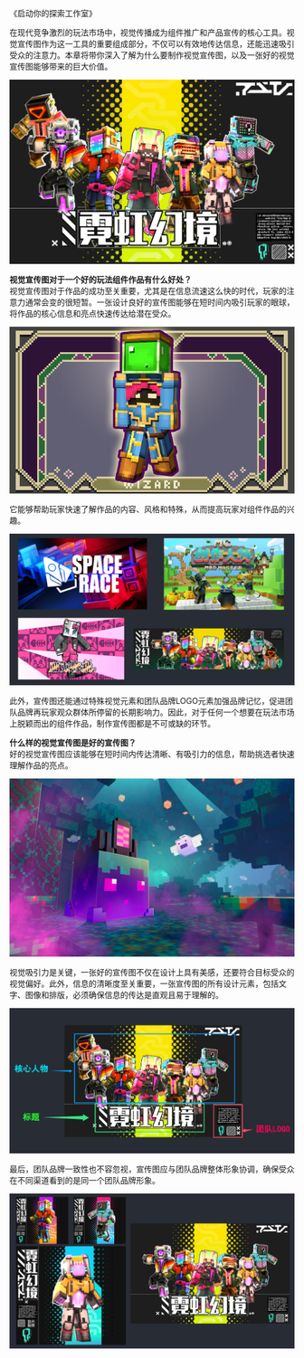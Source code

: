 《启动你的探索工作室》

在现代竞争激烈的玩法市场中，视觉传播成为组件推广和产品宣传的核心工具。视觉宣传图作为这一工具的重要组成部分，不仅可以有效地传达信息，还能迅速吸引受众的注意力。本章将带你深入了解为什么要制作视觉宣传图，以及一张好的视觉宣传图能够带来的巨大价值。

![](media/a23fd6dc179126bc7af8a721be90eedc.png)

**视觉宣传图对于一个好的玩法组件作品有什么好处？**  
视觉宣传图对于作品的成功至关重要，尤其是在信息流速这么快的时代，玩家的注意力通常会变的很短暂。一张设计良好的宣传图能够在短时间内吸引玩家的眼球，将作品的核心信息和亮点快速传达给潜在受众。

![电脑游戏的截图 描述已自动生成](media/b8fb3bc26066d0889bb5ca4f871f91fb.png)

它能够帮助玩家快速了解作品的内容、风格和特殊，从而提高玩家对组件作品的兴趣。

![](media/7e117634bea0727dedb13b02ed409d02.png)

此外，宣传图还能通过特殊视觉元素和团队品牌LOGO元素加强品牌记忆，促进团队品牌再玩家观众群体所停留的长期影响力。因此，对于任何一个想要在玩法市场上脱颖而出的组件作品，制作宣传图都是不可或缺的环节。

**什么样的视觉宣传图是好的宣传图？**  
好的视觉宣传图应该能够在短时间内传达清晰、有吸引力的信息，帮助挑选者快速理解作品的亮点。

![电脑游戏画面 低可信度描述已自动生成](media/c13db0758ed19b0e140013b00d6709f8.png)

视觉吸引力是关键，一张好的宣传图不仅在设计上具有美感，还要符合目标受众的视觉偏好。此外，信息的清晰度至关重要，一张宣传图的所有设计元素，包括文字、图像和排版，必须确保信息的传达是直观且易于理解的。

![](media/eabfd0c1edff2959f0c3041c7488d977.png)

最后，团队品牌一致性也不容忽视，宣传图应与团队品牌整体形象协调，确保受众在不同渠道看到的是同一个团队品牌形象。

![](media/7cb1e7310733b3dd90821c69bfd1f4f9.png)
